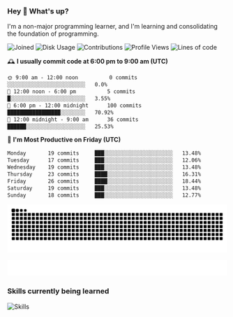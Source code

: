 ### Hey :wave: What's up?

I'm a non-major programming learner, and I'm learning and consolidating the foundation of programming.

<!--START_SECTION:waka-->
![Joined](http://img.shields.io/badge/Joined-9%20years%20ago-6D67E4?style=flat&labelColor=453C67)
![Disk Usage](http://img.shields.io/badge/Github%27s%20Storage-603.7%20MB-FD841F?style=flat&labelColor=E14D2A)
![Contributions](http://img.shields.io/badge/Contributions%20in%202025-123-7DCE13?style=flat&labelColor=2B7A0B)
![Profile Views](http://img.shields.io/badge/Profile%20Views-0-3AB4F2?style=flat&labelColor=0078AA)
![Lines of code](https://img.shields.io/badge/Lines%20of%20code-2%20Million%20Lines%20of%20code-FF8B8B?style=flat&labelColor=EB4747)

🕰️ **I usually commit code at 6:00 pm to 9:00 am (UTC)** 

```text
🌞 9:00 am - 12:00 noon          0 commits      ░░░░░░░░░░░░░░░░░░░░░░░░░   0.0% 
🌆 12:00 noon - 6:00 pm          5 commits      █░░░░░░░░░░░░░░░░░░░░░░░░   3.55% 
🌃 6:00 pm - 12:00 midnight      100 commits    █████████████████░░░░░░░░   70.92% 
🌙 12:00 midnight - 9:00 am      36 commits     ██████░░░░░░░░░░░░░░░░░░░   25.53%
```
📅 **I'm Most Productive on Friday (UTC)** 

```text
Monday       19 commits     ███░░░░░░░░░░░░░░░░░░░░░░   13.48% 
Tuesday      17 commits     ███░░░░░░░░░░░░░░░░░░░░░░   12.06% 
Wednesday    19 commits     ███░░░░░░░░░░░░░░░░░░░░░░   13.48% 
Thursday     23 commits     ████░░░░░░░░░░░░░░░░░░░░░   16.31% 
Friday       26 commits     ████░░░░░░░░░░░░░░░░░░░░░   18.44% 
Saturday     19 commits     ███░░░░░░░░░░░░░░░░░░░░░░   13.48% 
Sunday       18 commits     ███░░░░░░░░░░░░░░░░░░░░░░   12.77%
```

<!--END_SECTION:waka-->

![Snake animation](https://raw.githubusercontent.com/dirname/dirname/output/snake.svg)

![metrics](github-metrics.svg)

### Skills currently being learned

![Skills](https://skillicons.dev/icons?i=linux,rust,go,solidity,typescript,bash,git,postgres,mysql,redis,mongo,docker,kubernetes,grafana,prometheus)
